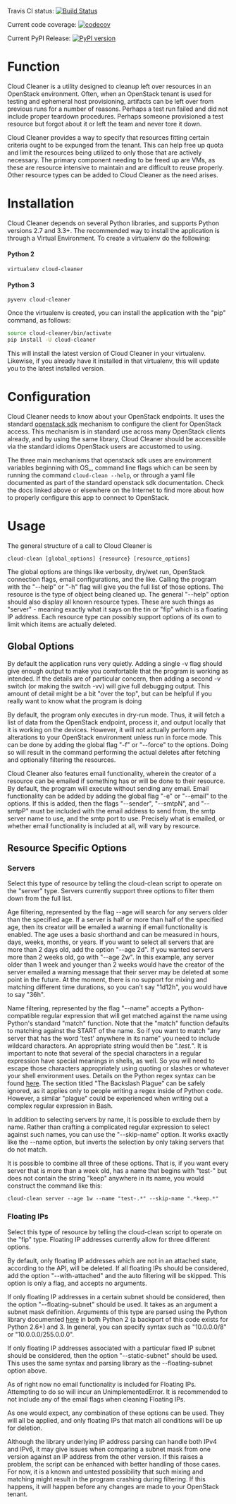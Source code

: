 Travis CI status: [![Build Status](https://travis-ci.org/greg-hellings/cloud-cleaner.svg?branch=master)](https://travis-ci.org/greg-hellings/cloud-cleaner)

Current code coverage: [![codecov](https://codecov.io/gh/greg-hellings/cloud-cleaner/branch/master/graph/badge.svg)](https://codecov.io/gh/greg-hellings/cloud-cleaner)

Current PyPI Release: [![PyPI version](https://badge.fury.io/py/cloud-cleaner.svg)](https://badge.fury.io/py/cloud-cleaner)

# Function

Cloud Cleaner is a utility designed to cleanup left over resources in an OpenStack environment. Often, when an
OpenStack tenant is used for testing and ephemeral host provisioning, artifacts can be left over from previous runs
for a number of reasons. Perhaps a test run failed and did not include proper teardown procedures. Perhaps someone
provisioned a test resource but forgot about it or left the team and never tore it down.

Cloud Cleaner provides a way to specify that resources fitting certain criteria ought to be expunged from the
tenant. This can help free up quota and limit the resources being utilized to only those that are actively necessary.
The primary component needing to be freed up are VMs, as these are resource intensive to maintain and are difficult
to reuse properly. Other resource types can be added to Cloud Cleaner as the need arises.

# Installation

Cloud Cleaner depends on several Python libraries, and supports Python versions 2.7 and 3.3+. The recommended way to
install the application is through a Virtual Environment. To create a virtualenv do the following:

#### Python 2
`virtualenv cloud-cleaner`

#### Python 3
`pyvenv cloud-cleaner`

Once the virtualenv is created, you can install the application with the "pip" command, as follows:

```bash
source cloud-cleaner/bin/activate
pip install -U cloud-cleaner
```

This will install the latest version of Cloud Cleaner in your virtualenv. Likewise, if you already have it installed in
that virtualenv, this will update you to the latest installed version.

# Configuration

Cloud Cleaner needs to know about your OpenStack endpoints. It uses the standard
[openstack sdk](https://docs.openstack.org/openstacksdk/latest/user/config/configuration.html) mechanism to configure
the client for OpenStack access. This mechanism is in standard use across many OpenStack clients already, and by using
the same library, Cloud Cleaner should be accessible via the standard idioms OpenStack users are accustomed to using.

The three main mechanisms that openstack sdk uses are environment variables beginning with OS_, command line flags
which can be seen by running the command `cloud-clean --help`, or through a yaml file documented as part of the standard
openstack sdk documentation. Check the docs linked above or elsewhere on the Internet to find more about how to
properly configure this app to connect to OpenStack.

# Usage

The general structure of a call to Cloud Cleaner is

`cloud-clean [global_options] {resource} [resource_options]`

The global options are things like verbosity, dry/wet run, OpenStack connection flags, email configurations, and the like. Calling the
program with the "--help" or "-h" flag will give you the full list of those options. The resource is the type of object
being cleaned up. The general "--help" option should also display all known resource types. These are such things as
"server" - meaning exactly what it says on the tin or "fip" which is a floating IP address. Each resource type can
possibly support options of its own to limit which items are actually deleted.

## Global Options

By default the application runs very quietly. Adding a single -v flag should give enough output to make you comfortable
that the program is working as intended. If the details are of particular concern, then adding a second -v switch (or
making the switch -vv) will give full debugging output. This amount of detail might be a bit "over the top", but can
be helpful if you really want to know what the program is doing

By default, the program only executes in dry-run mode. Thus, it will fetch a list of data from the OpenStack endpoint,
process it, and output locally that it is working on the devices. However, it will not actually perform any alterations
to your OpenStack environment unless run in force mode. This can be done by adding the global flag "-f" or "--force" to
the options. Doing so will result in the command performing the actual deletes after fetching and optionally filtering
the resources.

Cloud Cleaner also features email functionality, wherein the creator of a resource can be emailed if something
has or will be done to their resource. By default, the program will execute without sending any email. Email functionality
can be added by adding the global flag "-e" or "--email" to the options. If this is added, then the flags "--sender", "--smtpN",
and "--smtpP" must be included with the email address to send from, the smtp server name to use, and the smtp port to use. Precisely
what is emailed, or whether email functionality is included at all, will vary by resource.

## Resource Specific Options

### Servers

Select this type of resource by telling the cloud-clean script to operate on the "server" type. Servers currently
support three options to filter them down from the full list.

Age filtering, represented by the flag --age will search for any servers older than the specified age. If a server is half
or more than half of the specified age, then its creator will be emailed a warning if email functionality is enabled. The age uses a
basic shorthand and can be measured in hours, days, weeks, months, or years. If you want to select all servers that are
more than 2 days old, add the option "--age 2d". If you wanted servers more than 2 weeks old, go with "--age 2w". In this example,
any server older than 1 week and younger than 2 weeks would have the creator of the server emailed a warning message that their server
may be deleted at some point in the future. At the moment, there is no support for mixing and matching different time durations,
so you can't say "1d12h", you would have to say "36h".

Name filtering, represented by the flag "--name" accepts a Python-compatible regular expression that will get matched
against the name using Python's standard "match" function. Note that the "match" function defaults to matching against
the START of the name. So if you want to match "any server that has the word 'test' anywhere in its name" you need to
include wildcard characters. An appropriate string would then be ".*test.*". It is important to note that several of the
special characters in a regular expression have special meanings in shells, as well. So you will need to escape those
characters appropriately using quoting or slashes or whatever your shell environment uses. Details on the Python regex
syntax can be found [here](https://docs.python.org/3/howto/regex.html#regex-howto). The section titled "The Backslash
Plague" can be safely ignored, as it applies only to people writing a regex inside of Python code. However, a similar
"plague" could be experienced when writing out a complex regular expression in Bash.

In addition to selecting servers by name, it is possible to exclude them by name. Rather than crafting a complicated
regular expression to select against such names, you can use the "--skip-name" option. It works exactly like the --name
option, but inverts the selection by only taking servers that do not match.

It is possible to combine all three of these options. That is, if you want every server that is more than a week old,
has a name that begins with "test-" but does not contain the string "keep" anywhere in its name, you would construct the
command like this:

`cloud-clean server --age 1w --name "test-.*" --skip-name ".*keep.*"`

### Floating IPs

Select this type of resource by telling the cloud-clean script to operate on the "fip" type. Floating IP addresses
currently allow for three different options.

By default, only floating IP addresses which are not in an attached state, according to the API, will be deleted. If
all floating IPs should be considered, add the option "--with-attached" and the auto filtering will be skipped. This
option is only a flag, and accepts no arguments.

If only floating IP addresses in a certain subnet should be considered, then the option "--floating-subnet" should be
used. It takes as an argument a subnet mask definition. Arguments of this type are parsed using the Python library
documented [here](https://docs.python.org/3/library/ipaddress.html) in both Python 2 (a backport of this code exists for
Python 2.6+) and 3. In general, you can specify syntax such as "10.0.0.0/8" or "10.0.0.0/255.0.0.0".

If only floating IP addresses associated with a particular fixed IP subnet should be considered, then the option
"--static-subnet" should be used. This uses the same syntax and parsing library as the --floating-subnet option above.

As of right now no email functionality is included for Floating IPs. Attempting to do so will incur an UnimplementedError.
It is recommended to not include any of the email flags when cleaning Floating IPs.

As one would expect, any combination of these options can be used. They will all be applied, and only floating IPs that
match all conditions will be up for deletion.

Although the library underlying IP address parsing can handle both IPv4 and IPv6, it may give issues when comparing a
subnet mask from one version against an IP address from the other version. If this raises a problem, the script can be
enhanced with better handling of those cases. For now, it is a known and untested possibility that such mixing and
matching might result in the program crashing during filtering. If this happens, it will happen before any changes are
made to your OpenStack tenant.

